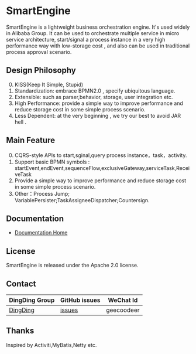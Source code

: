 
# SmartEngine

SmartEngine is a lightweight business orchestration engine. It's used widely in Alibaba Group.
It can be used to orchestrate multiple service in micro service architecture, start/signal a process instance in a very high performance way with low-storage cost , and also can be used in  traditional process approval scenario.

## Design Philosophy

0. KISS(Keep It Simple, Stupid)
1. Standardization: embrace BPMN2.0 , specify ubiquitous language.
2. Extensible: such as parser,behavior, storage, user integration etc. 
3. High Performance: provide a simple  way to improve performance and reduce storage cost in some simple process scenario.
4. Less Dependent: at the very beginning , we try our best to avoid JAR hell .

 
## Main Feature

0. CQRS-style APIs to start,sginal,query process instance，task，activity.
1. Support basic BPMN symbols : startEvent,endEvent,sequenceFlow,exclusiveGateway,serviceTask,ReceiveTask
2. Provide a simple  way to improve performance and reduce storage cost in some simple process scenario.
3. Other：Process Jump; VariablePersister;TaskAssigneeDispatcher;Countersign.


## Documentation
- [Documentation Home](https://github.com/alibaba/SmartEngine/wiki)


## License
SmartEngine is released under the Apache 2.0 license.

## Contact


| DingDing Group                               | GitHub issues |  WeChat Id|
|-------------------------------------|--------------|---------|
| [DingDing]( https://qr.dingtalk.com/action/joingroup?code=v1,k1,zPYFGl1XPAasEk4eO9s9xmTuNX/9hHP03Oww8uhlvCk=&_dt_no_comment=1&origin=11) | [issues]     | geecoodeer|

[issues]: https://github.com/alibaba/SmartEngine/issues

## Thanks 
Inspired by Activiti,MyBatis,Netty etc.